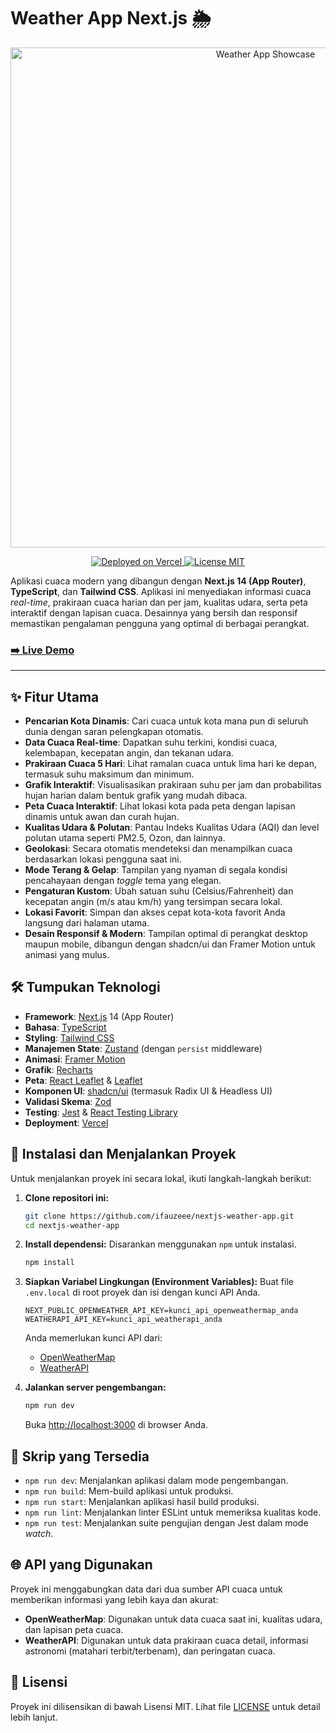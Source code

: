 #  Weather App Next.js 🌦️

<p align="center">
  <img src="https://i.postimg.cc/0QFjdVyt/Screenshot-2025-08-16-at-03-52-37-Weather-App.png" alt="Weather App Showcase" width="800"/>
</p>

<p align="center">
  <a href="https://ifauzeee-weather.vercel.app/" target="_blank">
    <img src="https://img.shields.io/badge/Vercel-000000?style=for-the-badge&logo=vercel&logoColor=white" alt="Deployed on Vercel" />
  </a>
  <a href="https://github.com/ifauzeee/nextjs-weather-app/blob/main/LICENSE" target="_blank">
    <img src="https://img.shields.io/github/license/ifauzeee/nextjs-weather-app?style=for-the-badge&color=blue" alt="License MIT" />
  </a>
</p>

Aplikasi cuaca modern yang dibangun dengan **Next.js 14 (App Router)**, **TypeScript**, dan **Tailwind CSS**. Aplikasi ini menyediakan informasi cuaca *real-time*, prakiraan cuaca harian dan per jam, kualitas udara, serta peta interaktif dengan lapisan cuaca. Desainnya yang bersih dan responsif memastikan pengalaman pengguna yang optimal di berbagai perangkat.

### [➡️ Live Demo](https://ifauzeee-weather.vercel.app/)

---

## ✨ Fitur Utama

-   **Pencarian Kota Dinamis**: Cari cuaca untuk kota mana pun di seluruh dunia dengan saran pelengkapan otomatis.
-   **Data Cuaca Real-time**: Dapatkan suhu terkini, kondisi cuaca, kelembapan, kecepatan angin, dan tekanan udara.
-   **Prakiraan Cuaca 5 Hari**: Lihat ramalan cuaca untuk lima hari ke depan, termasuk suhu maksimum dan minimum.
-   **Grafik Interaktif**: Visualisasikan prakiraan suhu per jam dan probabilitas hujan harian dalam bentuk grafik yang mudah dibaca.
-   **Peta Cuaca Interaktif**: Lihat lokasi kota pada peta dengan lapisan dinamis untuk awan dan curah hujan.
-   **Kualitas Udara & Polutan**: Pantau Indeks Kualitas Udara (AQI) dan level polutan utama seperti PM2.5, Ozon, dan lainnya.
-   **Geolokasi**: Secara otomatis mendeteksi dan menampilkan cuaca berdasarkan lokasi pengguna saat ini.
-   **Mode Terang & Gelap**: Tampilan yang nyaman di segala kondisi pencahayaan dengan *toggle* tema yang elegan.
-   **Pengaturan Kustom**: Ubah satuan suhu (Celsius/Fahrenheit) dan kecepatan angin (m/s atau km/h) yang tersimpan secara lokal.
-   **Lokasi Favorit**: Simpan dan akses cepat kota-kota favorit Anda langsung dari halaman utama.
-   **Desain Responsif & Modern**: Tampilan optimal di perangkat desktop maupun mobile, dibangun dengan shadcn/ui dan Framer Motion untuk animasi yang mulus.

## 🛠️ Tumpukan Teknologi

-   **Framework**: [Next.js](https://nextjs.org/) 14 (App Router)
-   **Bahasa**: [TypeScript](https://www.typescriptlang.org/)
-   **Styling**: [Tailwind CSS](https://tailwindcss.com/)
-   **Manajemen State**: [Zustand](https://github.com/pmndrs/zustand) (dengan `persist` middleware)
-   **Animasi**: [Framer Motion](https://www.framer.com/motion/)
-   **Grafik**: [Recharts](https://recharts.org/)
-   **Peta**: [React Leaflet](https://react-leaflet.js.org/) & [Leaflet](https://leafletjs.com/)
-   **Komponen UI**: [shadcn/ui](https://ui.shadcn.com/) (termasuk Radix UI & Headless UI)
-   **Validasi Skema**: [Zod](https://zod.dev/)
-   **Testing**: [Jest](https://jestjs.io/) & [React Testing Library](https://testing-library.com/)
-   **Deployment**: [Vercel](https://vercel.com/)

## 🚀 Instalasi dan Menjalankan Proyek

Untuk menjalankan proyek ini secara lokal, ikuti langkah-langkah berikut:

1.  **Clone repositori ini:**
    ```bash
    git clone https://github.com/ifauzeee/nextjs-weather-app.git
    cd nextjs-weather-app
    ```

2.  **Install dependensi:**
    Disarankan menggunakan `npm` untuk instalasi.
    ```bash
    npm install
    ```

3.  **Siapkan Variabel Lingkungan (Environment Variables):**
    Buat file `.env.local` di root proyek dan isi dengan kunci API Anda.
    ```
    NEXT_PUBLIC_OPENWEATHER_API_KEY=kunci_api_openweathermap_anda
    WEATHERAPI_API_KEY=kunci_api_weatherapi_anda
    ```
    Anda memerlukan kunci API dari:
    -   [OpenWeatherMap](https://openweathermap.org/api)
    -   [WeatherAPI](https://www.weatherapi.com/)

4.  **Jalankan server pengembangan:**
    ```bash
    npm run dev
    ```
    Buka [http://localhost:3000](http://localhost:3000) di browser Anda.

## 📜 Skrip yang Tersedia

-   `npm run dev`: Menjalankan aplikasi dalam mode pengembangan.
-   `npm run build`: Mem-build aplikasi untuk produksi.
-   `npm run start`: Menjalankan aplikasi hasil build produksi.
-   `npm run lint`: Menjalankan linter ESLint untuk memeriksa kualitas kode.
-   `npm run test`: Menjalankan suite pengujian dengan Jest dalam mode *watch*.

## 🌐 API yang Digunakan

Proyek ini menggabungkan data dari dua sumber API cuaca untuk memberikan informasi yang lebih kaya dan akurat:
-   **OpenWeatherMap**: Digunakan untuk data cuaca saat ini, kualitas udara, dan lapisan peta cuaca.
-   **WeatherAPI**: Digunakan untuk data prakiraan cuaca detail, informasi astronomi (matahari terbit/terbenam), dan peringatan cuaca.

## 📄 Lisensi

Proyek ini dilisensikan di bawah Lisensi MIT. Lihat file [LICENSE](https://github.com/ifauzeee/nextjs-weather-app/blob/main/LICENSE) untuk detail lebih lanjut.